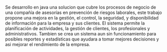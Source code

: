 Se desarrollo en java una solucion que cubre los procesos de negocio de una compañía de asesorías en prevención de riesgos laborales, este trabajo propone una mejora en la gestión, el control, la seguridad, y disponibilidad de información para la empresa y sus clientes. El sistema permite la planificación de actividades, la gestión de clientes, los profesionales y administrativos. Tambien se crea un sistema aun sin funcionamiento para posibles reportes y estadísticas que ayudara a tomar mejores decisiones y asi mejorar el rendimiento de la empresa.

